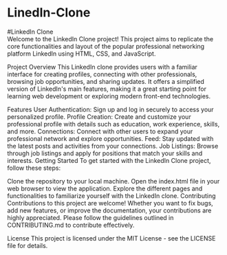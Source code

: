 # LinedIn-Clone

#LinkedIn Clone <br>
Welcome to the LinkedIn Clone project! This project aims to replicate the core functionalities and layout of the popular professional networking platform LinkedIn using HTML, CSS, and JavaScript.

Project Overview
This LinkedIn clone provides users with a familiar interface for creating profiles, connecting with other professionals, browsing job opportunities, and sharing updates. It offers a simplified version of LinkedIn's main features, making it a great starting point for learning web development or exploring modern front-end technologies.

Features
User Authentication: Sign up and log in securely to access your personalized profile.
Profile Creation: Create and customize your professional profile with details such as education, work experience, skills, and more.
Connections: Connect with other users to expand your professional network and explore opportunities.
Feed: Stay updated with the latest posts and activities from your connections.
Job Listings: Browse through job listings and apply for positions that match your skills and interests.
Getting Started
To get started with the LinkedIn Clone project, follow these steps:

Clone the repository to your local machine.
Open the index.html file in your web browser to view the application.
Explore the different pages and functionalities to familiarize yourself with the LinkedIn clone.
Contributing
Contributions to this project are welcome! Whether you want to fix bugs, add new features, or improve the documentation, your contributions are highly appreciated. Please follow the guidelines outlined in CONTRIBUTING.md to contribute effectively.

License
This project is licensed under the MIT License - see the LICENSE file for details.
